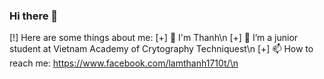 ### Hi there 👋

[!] Here are some things about me:
[+] 👋 I'm Thanh\n
[+] 🔭 I’m a junior student at Vietnam Academy of Crytography Techniquest\n
[+] 📫 How to reach me: https://www.facebook.com/lamthanh1710t/\n
